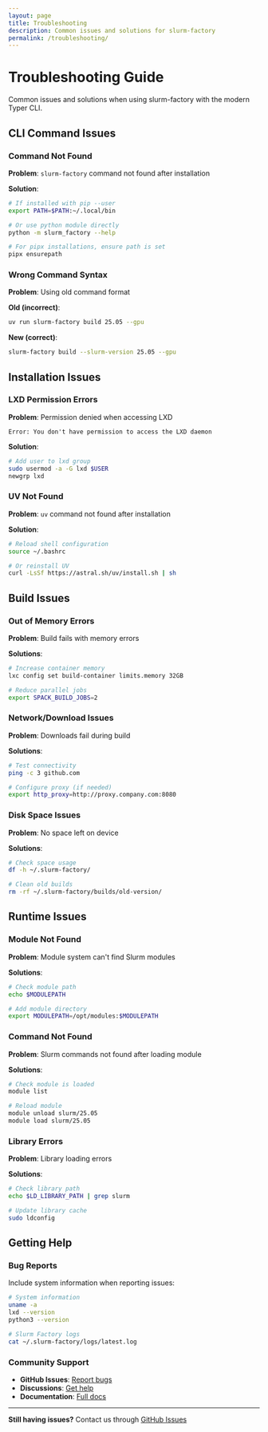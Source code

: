 ```yaml
---
layout: page
title: Troubleshooting
description: Common issues and solutions for slurm-factory
permalink: /troubleshooting/
---
```


# Troubleshooting Guide

Common issues and solutions when using slurm-factory with the modern Typer CLI.

## CLI Command Issues

### Command Not Found

**Problem**: `slurm-factory` command not found after installation

**Solution**:
```bash
# If installed with pip --user
export PATH=$PATH:~/.local/bin

# Or use python module directly
python -m slurm_factory --help

# For pipx installations, ensure path is set
pipx ensurepath
```

### Wrong Command Syntax

**Problem**: Using old command format

**Old (incorrect)**:
```bash
uv run slurm-factory build 25.05 --gpu
```

**New (correct)**:
```bash
slurm-factory build --slurm-version 25.05 --gpu
```

## Installation Issues

### LXD Permission Errors

**Problem**: Permission denied when accessing LXD
```
Error: You don't have permission to access the LXD daemon
```

**Solution**:
```bash
# Add user to lxd group
sudo usermod -a -G lxd $USER
newgrp lxd
```

### UV Not Found

**Problem**: `uv` command not found after installation

**Solution**:
```bash
# Reload shell configuration
source ~/.bashrc

# Or reinstall UV
curl -LsSf https://astral.sh/uv/install.sh | sh
```

## Build Issues

### Out of Memory Errors

**Problem**: Build fails with memory errors

**Solutions**:
```bash
# Increase container memory
lxc config set build-container limits.memory 32GB

# Reduce parallel jobs
export SPACK_BUILD_JOBS=2
```

### Network/Download Issues

**Problem**: Downloads fail during build

**Solutions**:
```bash
# Test connectivity
ping -c 3 github.com

# Configure proxy (if needed)
export http_proxy=http://proxy.company.com:8080
```

### Disk Space Issues

**Problem**: No space left on device

**Solutions**:
```bash
# Check space usage
df -h ~/.slurm-factory/

# Clean old builds
rm -rf ~/.slurm-factory/builds/old-version/
```

## Runtime Issues

### Module Not Found

**Problem**: Module system can't find Slurm modules

**Solutions**:
```bash
# Check module path
echo $MODULEPATH

# Add module directory
export MODULEPATH=/opt/modules:$MODULEPATH
```

### Command Not Found

**Problem**: Slurm commands not found after loading module

**Solutions**:
```bash
# Check module is loaded
module list

# Reload module
module unload slurm/25.05
module load slurm/25.05
```

### Library Errors

**Problem**: Library loading errors

**Solutions**:
```bash
# Check library path
echo $LD_LIBRARY_PATH | grep slurm

# Update library cache
sudo ldconfig
```

## Getting Help

### Bug Reports

Include system information when reporting issues:

```bash
# System information
uname -a
lxd --version
python3 --version

# Slurm Factory logs
cat ~/.slurm-factory/logs/latest.log
```

### Community Support

- **GitHub Issues**: [Report bugs](https://github.com/vantagecompute/slurm-factory/issues)
- **Discussions**: [Get help](https://github.com/vantagecompute/slurm-factory/discussions)
- **Documentation**: [Full docs](https://vantagecompute.github.io/slurm-factory)

---

**Still having issues?** Contact us through [GitHub Issues](https://github.com/vantagecompute/slurm-factory/issues)
